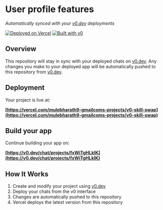 # User profile features

*Automatically synced with your [v0.dev](https://v0.dev) deployments*

[![Deployed on Vercel](https://img.shields.io/badge/Deployed%20on-Vercel-black?style=for-the-badge&logo=vercel)](https://vercel.com/mulebharath9-gmailcoms-projects/v0-skill-swap)
[![Built with v0](https://img.shields.io/badge/Built%20with-v0.dev-black?style=for-the-badge)](https://v0.dev/chat/projects/fxWiTgHLkIK)

## Overview

This repository will stay in sync with your deployed chats on [v0.dev](https://v0.dev).
Any changes you make to your deployed app will be automatically pushed to this repository from [v0.dev](https://v0.dev).

## Deployment

Your project is live at:

**[https://vercel.com/mulebharath9-gmailcoms-projects/v0-skill-swap](https://vercel.com/mulebharath9-gmailcoms-projects/v0-skill-swap)**

## Build your app

Continue building your app on:

**[https://v0.dev/chat/projects/fxWiTgHLkIK](https://v0.dev/chat/projects/fxWiTgHLkIK)**

## How It Works

1. Create and modify your project using [v0.dev](https://v0.dev)
2. Deploy your chats from the v0 interface
3. Changes are automatically pushed to this repository
4. Vercel deploys the latest version from this repository